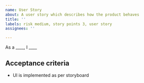 ```yaml
---
name: User Story
about: A user story which describes how the product behaves
title: ''
labels: risk medium, story points 3, user story
assignees: ''

---
```


As a ____, I ____

## Acceptance criteria
- UI is implemented as per storyboard

